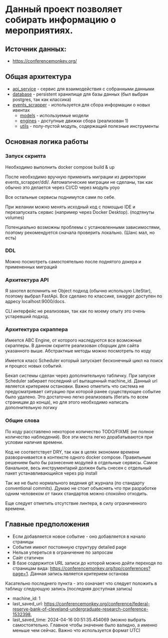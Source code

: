 # Данный проект позволяет собирать информацию о мероприятиях.

## Источник данных: 
- https://conferencemonkey.org/

## Общая архитектура
- [api_service](api_service) - сервис для взаимодействия с собранными данными
- [database](database) - persistent хранилище для базы данных (был выбран postgres, так как классика)
- [events_scrapper](events_scrapper) - используется для сбора информации о новых ивентах
  - [models](events_scrapper%2Fscrapper%2Fmodels) - используемые модели
  - [engines](events_scrapper%2Fscrapper%2Fengines) - доступные движки сбора (реализован 1)
  - [utils](events_scrapper%2Futils) - полу-пустой модуль, содержащий полезные инструменты

## Основная логика работы
### Запуск скрипта
Необходимо выполнить docker compose build & up

После необходимо вручную применить миграции из директории events_scrapper/ddl/. Автоматические миграции не сделаны, так как обычно это делается через CI/CD через модуль yoyo

Все остальные сервисы поднимутся сами по себе.

При желании можно менять исходный код с помощью IDE и перезапускать сервис (например через Docker Desktop). (подтянуты volumes)

Потенциально возможны проблемы с установленными зависимостями, поэтому рекомендуется сначала проверить локально. (Шанс мал, но есть)

### DDL
Можно посмотреть самостоятельно после поднятого докера и примененных миграций

### Архитектура API
Я захотел вспомнить не Object подход (обычно использую LiteStar), поэтому выбрал FastApi. Все сделано по классике, swagger доступен по адресу localhost:9000/docs.

CLI интерфейс не реализован, так как по моему опыту это очень устаревший подход.

### Архитектура скраппера
Имеется ABC Engine, от которого наследуются все возможные скрапперы. В данном скрипте реализован сборщик для сайта указанного выше. Абстрактные методы можно посмотреть по коду

Имеется класс Scheduler который запускает бесконечный цикл на поиск и процесс новых событий.

Бекап системы сделан через дополнительную табличку. При запуске Scheduler забирает последний url вытащенный machine_id. Данный url является критерием остановки. Важно отметить что система не предусматривает ситуацию при которой ранее существующее событие было удалено. Это достаточно легко реализовать (бегать по всем страницам до конца), но для этого необходимо написать дополнительную логику

### Общие слова
По коду расставлено некоторое количество TODO/FIXME (не полное количество наблюдений). Все эти места легко дорабатываются при условии наличия времени.

Код не соответствует DRY, так как в целях экономии времени разворачивается в контексте одного docker compose. Правильным решением было бы разнесение модулей в отдельные сервисы. Самое банальное, весь инструментарий должен быть снесен с отдельный пакет устанавливающийся через pip install

Так же не было нормального ведения git журнала (по стандарту conventional commits). Думаю не стоит объяснять что при разработке одним человеком от таких стандартов можно спокойно отходить.

Еще следует отметить отсутствие линтера, в силу ограниченного времени.
## Главные предположения
- Если добавляется новое событие - оно добавляется в начало страницы
- События имеют постоянную структуру detailed page
- Нельзя упереться в ограничение по запросам
- Сайт статичен
- В базе содержится URL записи до которой можно дойти переходя по страницам вида: https://conferencemonkey.org/top/conferences?page=1. Данная запись является критерием останова

Касательно последнего пункта - это означает что следует положить в таблицу следующую запись (последняя доступная запись)
- machine_id: 1
- last_saved_url: https://conferencemonkey.org/conference/federal-reserve-bank-of-cleveland-undergraduate-research-conference-1532398,
- last_saved_time: 2024-04-16 00:51:35.454069 (можно выбрать самостоятельно. Главное чтобы значение было валидно, а именно меньше чем сейчас. Важно что используется формат UTC)
